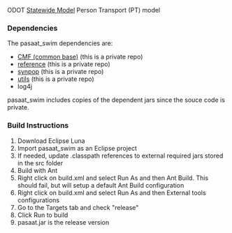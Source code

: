 
ODOT [Statewide Model](https://github.com/pbsag/tlumip) Person Transport (PT) model 

### Dependencies
The pasaat_swim dependencies are:

  - [CMF (common base)](https://github.com/pbsag/cmf) (this is a private repo)
  - [reference](https://github.com/pbsag/reference) (this is a private repo)
  - [synpop](https://github.com/pbsag/synpop) (this is a private repo)
  - [utils](https://github.com/pbsag/utils) (this is a private repo)
  - log4j
    
pasaat_swim includes copies of the dependent jars since the souce code is private.

### Build Instructions
1. Download Eclipse Luna
2. Import pasaat_swim as an Eclipse project
3. If needed, update .classpath references to external required jars stored in the src folder
4. Build with Ant
  1. Right click on build.xml and select Run As and then Ant Build.  This should fail, but will setup a default Ant Build configuration
  2. Right click on build.xml and select Run As and then External tools configurations
  2. Go to the Targets tab and check "release"
  3. Click Run to build 
5. pasaat.jar is the release version



